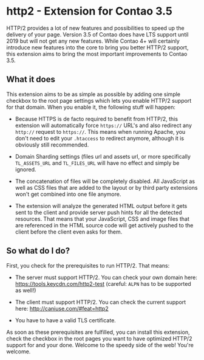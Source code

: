 # http2 - Extension for Contao 3.5

HTTP/2 provides a lot of new features and possibilities to speed up the
delivery of your page. Version 3.5 of Contao does have LTS support until
2019 but will not get any new features. While Contao 4+ will certainly
introduce new features into the core to bring you better HTTP/2 support,
this extension aims to bring the most important improvements to Contao
3.5.

## What it does

This extension aims to be as simple as possible by adding one simple
checkbox to the root page settings which lets you enable HTTP/2 support
for that domain. When you enable it, the following stuff will happen:

* Because HTTPS is de facto required to benefit from HTTP/2, this
extension will automatically force `https://` URL's and also redirect
any `http://` request to `https://`. This means when running Apache, you
don't need to edit your `.htaccess` to redirect anymore, although it is
obviously still recommended.

* Domain Sharding settings (files url and assets url, or more
specifically `TL_ASSETS_URL` and `TL_FILES_URL` will have no effect
and simply be ignored.

* The concatenation of files will be completely disabled. All JavaScript
as well as CSS files that are added to the layout or by third party
extensions won't get combined into one file anymore.

* The extension will analyze the generated HTML output before it gets
sent to the client and provide server push hints for all the detected
resources. That means that your JavaScript, CSS and image files that are
referenced in the HTML source code will get actively pushed to the client
before the client even asks for them.

## So what do I do?

First, you check for the prerequisites to run HTTP/2. That means:

* The server must support HTTP/2. You can check your own
domain here: https://tools.keycdn.com/http2-test (careful: `ALPN` has
to be supported as well!)

* The client must support HTTP/2. You can check the current support
here: http://caniuse.com/#feat=http2

* You have to have a valid TLS certificate.

As soon as these prerequisites are fulfilled, you can install this
extension, check the checkbox in the root pages you want to have
optimized HTTP/2 support for and your done. Welcome to the speedy side
of the web! You're welcome.

